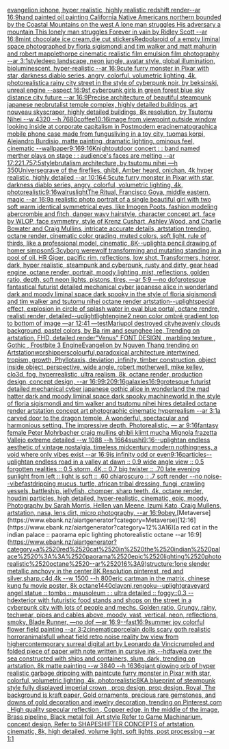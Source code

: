 [evangelion iphone, hyper realistic, highly realistic redshift render--ar 16:9](https://www.ebank.nz/aiartgenerator?category=evangelion%2520iphone%2C%2520hyper%2520realistic%2C%2520highly%2520realistic%2520redshift%2520render--ar%252016%3A9)[hand painted oil painting California Native Americans northern bounded by the Coastal Mountains on the west A lone man struggles His adversary a mountain This lonely man struggles Forever in vain by Ridley Scott --ar 16:8](https://www.ebank.nz/aiartgenerator?category=hand%2520painted%2520oil%2520painting%2520California%2520Native%2520Americans%2520northern%2520bounded%2520by%2520the%2520Coastal%2520Mountains%2520on%2520the%2520west%2520A%2520lone%2520man%2520struggles%2520His%2520adversary%2520a%2520mountain%2520This%2520lonely%2520man%2520struggles%2520Forever%2520in%2520vain%2520by%2520Ridley%2520Scott%2520--ar%252016%3A8)[mint chocolate ice cream,die cut stickers](https://www.ebank.nz/aiartgenerator?category=mint%2520chocolate%2520ice%2520cream%2Cdie%2520cut%2520stickers)[Red](https://www.ebank.nz/aiartgenerator?category=Red)[polaroid of a empty liminal space photographed by floria sigismondi and tim walker  and matt mahurin and robert mapplethorpe cinematic realistic film emulsion film photography --ar 3:1](https://www.ebank.nz/aiartgenerator?category=polaroid%2520of%2520a%2520empty%2520liminal%2520space%2520photographed%2520by%2520floria%2520sigismondi%2520and%2520tim%2520walker%2520%2520and%2520matt%2520mahurin%2520and%2520robert%2520mapplethorpe%2520cinematic%2520realistic%2520film%2520emulsion%2520film%2520photography%2520--ar%25203%3A1)[style](https://www.ebank.nz/aiartgenerator?category=style)[deep landscape, neon jungle, avatar style, global illumination, bioluminescent, hyper-realistic --ar 16:9](https://www.ebank.nz/aiartgenerator?category=deep%2520landscape%2C%2520neon%2520jungle%2C%2520avatar%2520style%2C%2520global%2520illumination%2C%2520bioluminescent%2C%2520hyper-realistic%2520--ar%252016%3A9)[cute furry monster in Pixar with star, darkness diablo series, angry, colorful, volumetric lighting, 4k, photorealistic](https://www.ebank.nz/aiartgenerator?category=cute%2520furry%2520monster%2520in%2520Pixar%2520with%2520star%2C%2520darkness%2520diablo%2520series%2C%2520angry%2C%2520colorful%2C%2520volumetric%2520lighting%2C%25204k%2C%2520photorealistic)[a rainy city street in the style of cyberpunk noir, by beksinski, unreal engine --aspect 16:9](https://www.ebank.nz/aiartgenerator?category=a%2520rainy%2520city%2520street%2520in%2520the%2520style%2520of%2520cyberpunk%2520noir%2C%2520by%2520beksinski%2C%2520unreal%2520engine%2520--aspect%252016%3A9)[sf cyberpunk girls in green forest blue sky distance city future --ar 16:9](https://www.ebank.nz/aiartgenerator?category=sf%2520cyberpunk%2520girls%2520in%2520green%2520forest%2520blue%2520sky%2520distance%2520city%2520future%2520--ar%252016%3A9)[Precise architecture of beautiful steampunk japanese neobrutalist temple complex, highly detailed buildings, art nouveau skyscraper, highly detailed buildings, 8k resolution, by Tsutomu Nihei --w 4320 --h 7680](https://www.ebank.nz/aiartgenerator?category=Precise%2520architecture%2520of%2520beautiful%2520steampunk%2520japanese%2520neobrutalist%2520temple%2520complex%2C%2520highly%2520detailed%2520buildings%2C%2520art%2520nouveau%2520skyscraper%2C%2520highly%2520detailed%2520buildings%2C%25208k%2520resolution%2C%2520by%2520Tsutomu%2520Nihei%2520--w%25204320%2520--h%25207680)[coffee](https://www.ebank.nz/aiartgenerator?category=coffee)[10:16](https://www.ebank.nz/aiartgenerator?category=10%3A16)[image from viewpoint outside window looking inside at corporate capitalism in Postmodern era](https://www.ebank.nz/aiartgenerator?category=image%2520from%2520viewpoint%2520outside%2520window%2520looking%2520inside%2520at%2520corporate%2520capitalism%2520in%2520Postmodern%2520era)[cinematographic](https://www.ebank.nz/aiartgenerator?category=cinematographic)[a mobile phone case made from fungus](https://www.ebank.nz/aiartgenerator?category=a%2520mobile%2520phone%2520case%2520made%2520from%2520fungus)[living in a toy city, tuomas korpi, Alejandro Burdisio, matte painting, dramatic lighting, ominous feel, cinematic --wallpaper](https://www.ebank.nz/aiartgenerator?category=living%2520in%2520a%2520toy%2520city%2C%2520tuomas%2520korpi%2C%2520Alejandro%2520Burdisio%2C%2520matte%2520painting%2C%2520dramatic%2520lighting%2C%2520ominous%2520feel%2C%2520cinematic%2520--wallpaper)[9:16](https://www.ebank.nz/aiartgenerator?category=9%3A16)[9:16](https://www.ebank.nz/aiartgenerator?category=9%3A16)[Knight](https://www.ebank.nz/aiartgenerator?category=Knight)[outdoor concert : : band named merther plays on stage : : audience's faces are melting --ar 17:22](https://www.ebank.nz/aiartgenerator?category=outdoor%2520concert%2520%3A%2520%3A%2520band%2520named%2520merther%2520plays%2520on%2520stage%2520%3A%2520%3A%2520audience%27s%2520faces%2520are%2520melting%2520--ar%252017%3A22)[1.75](https://www.ebank.nz/aiartgenerator?category=1.75)[7:5](https://www.ebank.nz/aiartgenerator?category=7%3A5)[style](https://www.ebank.nz/aiartgenerator?category=style)[brutalism architecture, by tsutomu nihei —h 350](https://www.ebank.nz/aiartgenerator?category=brutalism%2520architecture%2C%2520by%2520tsutomu%2520nihei%2520%E2%80%94h%2520350)[Universe](https://www.ebank.nz/aiartgenerator?category=Universe)[grave of the fireflies, ghibli, Amber heard, onichan, 4k hyper realistic, highly detailed --ar 10:16](https://www.ebank.nz/aiartgenerator?category=grave%2520of%2520the%2520fireflies%2C%2520ghibli%2C%2520Amber%2520heard%2C%2520onichan%2C%25204k%2520hyper%2520realistic%2C%2520highly%2520detailed%2520--ar%252010%3A16)[4:5](https://www.ebank.nz/aiartgenerator?category=4%3A5)[cute furry monster in Pixar with star, darkness diablo series, angry, colorful, volumetric lighting, 4k, photorealistic](https://www.ebank.nz/aiartgenerator?category=cute%2520furry%2520monster%2520in%2520Pixar%2520with%2520star%2C%2520darkness%2520diablo%2520series%2C%2520angry%2C%2520colorful%2C%2520volumetric%2520lighting%2C%25204k%2C%2520photorealistic)[9:16](https://www.ebank.nz/aiartgenerator?category=9%3A16)[walrus](https://www.ebank.nz/aiartgenerator?category=walrus)[light](https://www.ebank.nz/aiartgenerator?category=light)[The Ritual, Francisco Goya, middle eastern, magic --ar 16:9](https://www.ebank.nz/aiartgenerator?category=The%2520Ritual%2C%2520Francisco%2520Goya%2C%2520middle%2520eastern%2C%2520magic%2520--ar%252016%3A9)[a realistic photo portrait of a single beautiful girl with two soft warm identical symmetrical eyes, like Imogen Poots, fashion modeling abercrombie and fitch, danger wavy hairstyle, character concept art, face by WLOP, face symmetry, style of Krenz Cushart, Ashley Wood, and Charlie Bowater and Craig Mullins, intricate accurate details, artstation trending, octane render, cinematic color grading, muted colors, soft light, rule of thirds, like a professional model, cinematic, 8K](https://www.ebank.nz/aiartgenerator?category=a%2520realistic%2520photo%2520portrait%2520of%2520a%2520single%2520beautiful%2520girl%2520with%2520two%2520soft%2520warm%2520identical%2520symmetrical%2520eyes%2C%2520like%2520Imogen%2520Poots%2C%2520fashion%2520modeling%2520abercrombie%2520and%2520fitch%2C%2520danger%2520wavy%2520hairstyle%2C%2520character%2520concept%2520art%2C%2520face%2520by%2520WLOP%2C%2520face%2520symmetry%2C%2520style%2520of%2520Krenz%2520Cushart%2C%2520Ashley%2520Wood%2C%2520and%2520Charlie%2520Bowater%2520and%2520Craig%2520Mullins%2C%2520intricate%2520accurate%2520details%2C%2520artstation%2520trending%2C%2520octane%2520render%2C%2520cinematic%2520color%2520grading%2C%2520muted%2520colors%2C%2520soft%2520light%2C%2520rule%2520of%2520thirds%2C%2520like%2520a%2520professional%2520model%2C%2520cinematic%2C%25208K)[--uplight](https://www.ebank.nz/aiartgenerator?category=--uplight)[a pencil drawing of homer simpson](https://www.ebank.nz/aiartgenerator?category=a%2520pencil%2520drawing%2520of%2520homer%2520simpson)[5:3](https://www.ebank.nz/aiartgenerator?category=5%3A3)[cyborg werewolf transforming and mutating standing in a pool of oil.  HR Giger, pacific rim, reflections, low shot, Transformers, horror, dark, hyper realistic, steampunk and cyberpunk, rusty and dirty, gear head engine, octane render, portrait, moody lighting, mist, reflections, golden ratio, depth, soft neon lights, pistons, tires, —ar 5:9 —no dof](https://www.ebank.nz/aiartgenerator?category=cyborg%2520werewolf%2520transforming%2520and%2520mutating%2520standing%2520in%2520a%2520pool%2520of%2520oil.%2520%2520HR%2520Giger%2C%2520pacific%2520rim%2C%2520reflections%2C%2520low%2520shot%2C%2520Transformers%2C%2520horror%2C%2520dark%2C%2520hyper%2520realistic%2C%2520steampunk%2520and%2520cyberpunk%2C%2520rusty%2520and%2520dirty%2C%2520gear%2520head%2520engine%2C%2520octane%2520render%2C%2520portrait%2C%2520moody%2520lighting%2C%2520mist%2C%2520reflections%2C%2520golden%2520ratio%2C%2520depth%2C%2520soft%2520neon%2520lights%2C%2520pistons%2C%2520tires%2C%2520%E2%80%94ar%25205%3A9%2520%E2%80%94no%2520dof)[grotesque fantastical futurist detailed mechanical cyber japanese alice in wonderland dark and moody liminal space dark spooky in the style of floria sigismondi and tim walker and tsutomu nihei octane render artstation](https://www.ebank.nz/aiartgenerator?category=grotesque%2520fantastical%2520futurist%2520detailed%2520mechanical%2520cyber%2520japanese%2520alice%2520in%2520wonderland%2520dark%2520and%2520moody%2520liminal%2520space%2520dark%2520spooky%2520in%2520the%2520style%2520of%2520floria%2520sigismondi%2520and%2520tim%2520walker%2520and%2520tsutomu%2520nihei%2520octane%2520render%2520artstation)[--uplight](https://www.ebank.nz/aiartgenerator?category=--uplight)[special effect, explosion in circle of splash water in oval blue portal, octane rendre, realisti render, detailed](https://www.ebank.nz/aiartgenerator?category=special%2520effect%2C%2520explosion%2520in%2520circle%2520of%2520splash%2520water%2520in%2520oval%2520blue%2520portal%2C%2520octane%2520rendre%2C%2520realisti%2520render%2C%2520detailed)[--uplight](https://www.ebank.nz/aiartgenerator?category=--uplight)[light](https://www.ebank.nz/aiartgenerator?category=light)[engine](https://www.ebank.nz/aiartgenerator?category=engine)[2 neon color ombré gradient top to bottom of image —ar 12:41 —test](https://www.ebank.nz/aiartgenerator?category=2%2520neon%2520color%2520ombr%C3%A9%2520gradient%2520top%2520to%2520bottom%2520of%2520image%2520%E2%80%94ar%252012%3A41%2520%E2%80%94test)[Mariupol destroyed city](https://www.ebank.nz/aiartgenerator?category=Mariupol%2520destroyed%2520city)[heavenly clouds background, pastel colors, by Ba rim and seunghee lee, Trending on artstation, FHD, detailed,](https://www.ebank.nz/aiartgenerator?category=heavenly%2520clouds%2520background%2C%2520pastel%2520colors%2C%2520by%2520Ba%2520rim%2520and%2520seunghee%2520lee%2C%2520Trending%2520on%2520artstation%2C%2520FHD%2C%2520detailed%2C)[render](https://www.ebank.nz/aiartgenerator?category=render)[](https://www.ebank.nz/aiartgenerator?category=)["Venus" FONT DESIGN , marbling texture , Gothic , Frostbite 3 Engine](https://www.ebank.nz/aiartgenerator?category=%22Venus%22%2520FONT%2520DESIGN%2520%2C%2520marbling%2520texture%2520%2C%2520Gothic%2520%2C%2520Frostbite%25203%2520Engine)[Evangelion by Nguyen Thang trending on Artstation](https://www.ebank.nz/aiartgenerator?category=Evangelion%2520by%2520Nguyen%2520Thang%2520trending%2520on%2520Artstation)[worshippers](https://www.ebank.nz/aiartgenerator?category=worshippers)[colourful,](https://www.ebank.nz/aiartgenerator?category=colourful%2C)[paradoxical architecture intertwined, tropism, growth, Phyllotaxis, deviation, infinity, timber construction, object inside object, perspective, wide angle, robert motherwell, mike kelley, clo3d, fog, hyperrealistic, ultra realism, 8k, octane render, production design, concept design, --ar 16:9](https://www.ebank.nz/aiartgenerator?category=paradoxical%2520architecture%2520intertwined%2C%2520tropism%2C%2520growth%2C%2520Phyllotaxis%2C%2520deviation%2C%2520infinity%2C%2520timber%2520construction%2C%2520object%2520inside%2520object%2C%2520perspective%2C%2520wide%2520angle%2C%2520robert%2520motherwell%2C%2520mike%2520kelley%2C%2520clo3d%2C%2520fog%2C%2520hyperrealistic%2C%2520ultra%2520realism%2C%25208k%2C%2520octane%2520render%2C%2520production%2520design%2C%2520concept%2520design%2C%2520--ar%252016%3A9)[9:20](https://www.ebank.nz/aiartgenerator?category=9%3A20)[9:16](https://www.ebank.nz/aiartgenerator?category=9%3A16)[galaxies](https://www.ebank.nz/aiartgenerator?category=galaxies)[16:9](https://www.ebank.nz/aiartgenerator?category=16%3A9)[grotesque futurist detailed mechanical cyber japanese gothic alice in wonderland the mad hatter dark and moody liminal space dark spooky machineworld in the style of floria sigismondi and tim walker and tsutomu nihei hires detailed octane render artstation concept art photographic cinematic hyperrealism --ar 3:1](https://www.ebank.nz/aiartgenerator?category=grotesque%2520futurist%2520detailed%2520mechanical%2520cyber%2520japanese%2520gothic%2520alice%2520in%2520wonderland%2520the%2520mad%2520hatter%2520dark%2520and%2520moody%2520liminal%2520space%2520dark%2520spooky%2520machineworld%2520in%2520the%2520style%2520of%2520floria%2520sigismondi%2520and%2520tim%2520walker%2520and%2520tsutomu%2520nihei%2520hires%2520detailed%2520octane%2520render%2520artstation%2520concept%2520art%2520photographic%2520cinematic%2520hyperrealism%2520--ar%25203%3A1)[a carved door to the dragon temple, A wonderful,  spectacular and harmonious setting. The impressive depth. Photorealistic, — ar 9:16](https://www.ebank.nz/aiartgenerator?category=a%2520carved%2520door%2520to%2520the%2520dragon%2520temple%2C%2520A%2520wonderful%2C%2520%2520spectacular%2520and%2520harmonious%2520setting.%2520The%2520impressive%2520depth.%2520Photorealistic%2C%2520%E2%80%94%2520ar%25209%3A16)[fantasy female Peter Mohrbacher craig mullins ghibli klimt mucha Mignola frazetta Vallejo extreme detailed --w 1088 --h 1664](https://www.ebank.nz/aiartgenerator?category=fantasy%2520female%2520Peter%2520Mohrbacher%2520craig%2520mullins%2520ghibli%2520klimt%2520mucha%2520Mignola%2520frazetta%2520Vallejo%2520extreme%2520detailed%2520--w%25201088%2520--h%25201664)[sushi](https://www.ebank.nz/aiartgenerator?category=sushi)[9:16](https://www.ebank.nz/aiartgenerator?category=9%3A16)[--uplight](https://www.ebank.nz/aiartgenerator?category=--uplight)[an endless aesthetic of vintage nostalgia, timeless midcentury modern nothingness, a void where only vibes exist --ar 16:9](https://www.ebank.nz/aiartgenerator?category=an%2520endless%2520aesthetic%2520of%2520vintage%2520nostalgia%2C%2520timeless%2520midcentury%2520modern%2520nothingness%2C%2520a%2520void%2520where%2520only%2520vibes%2520exist%2520--ar%252016%3A9)[is infinity odd or even](https://www.ebank.nz/aiartgenerator?category=is%2520infinity%2520odd%2520or%2520even)[9:16](https://www.ebank.nz/aiartgenerator?category=9%3A16)[particles](https://www.ebank.nz/aiartgenerator?category=particles)[--uplight](https://www.ebank.nz/aiartgenerator?category=--uplight)[an endless road in a valley at dawn :: 0.9 wide angle view :: 0.5 forgotten realities :: 0.5 storm, 4K,:: 0.7 big twister :: .70 late evening sunlight from left :: light is soft :: .60 chiaroscuro  :: .7 soft render --no noise](https://www.ebank.nz/aiartgenerator?category=an%2520endless%2520road%2520in%2520a%2520valley%2520at%2520dawn%2520%3A%3A%25200.9%2520wide%2520angle%2520view%2520%3A%3A%25200.5%2520forgotten%2520realities%2520%3A%3A%25200.5%2520storm%2C%25204K%2C%3A%3A%25200.7%2520big%2520twister%2520%3A%3A%2520.70%2520late%2520evening%2520sunlight%2520from%2520left%2520%3A%3A%2520light%2520is%2520soft%2520%3A%3A%2520.60%2520chiaroscuro%2520%2520%3A%3A%2520.7%2520soft%2520render%2520--no%2520noise)[--vibefast](https://www.ebank.nz/aiartgenerator?category=--vibefast)[dripping mucus, turtle, african tribal dressing, fungi, crawling vessels, battleship, jellyfish, chomper, sharp teeth, 4k, octane render, houdini particles, high detailed, hyper-realistic, cinematic, epic, moody, Photography by Sarah Morris, Hellen van Meene, Izumi Kato, Craig Mullens, artstation, nasa, lens dirt, micro photography, --ar 16:9](https://www.ebank.nz/aiartgenerator?category=dripping%2520mucus%2C%2520turtle%2C%2520african%2520tribal%2520dressing%2C%2520fungi%2C%2520crawling%2520vessels%2C%2520battleship%2C%2520jellyfish%2C%2520chomper%2C%2520sharp%2520teeth%2C%25204k%2C%2520octane%2520render%2C%2520houdini%2520particles%2C%2520high%2520detailed%2C%2520hyper-realistic%2C%2520cinematic%2C%2520epic%2C%2520moody%2C%2520Photography%2520by%2520Sarah%2520Morris%2C%2520Hellen%2520van%2520Meene%2C%2520Izumi%2520Kato%2C%2520Craig%2520Mullens%2C%2520artstation%2C%2520nasa%2C%2520lens%2520dirt%2C%2520micro%2520photography%2C%2520--ar%252016%3A9)[obey.](https://www.ebank.nz/aiartgenerator?category=obey.)[Metaverse](https://www.ebank.nz/aiartgenerator?category=Metaverse)[12:16](https://www.ebank.nz/aiartgenerator?category=12%3A16)[a red cat in the indian palace :: paorama epic lighting photorealistic octane --ar 16:9](https://www.ebank.nz/aiartgenerator?category=a%2520red%2520cat%2520in%2520the%2520indian%2520palace%2520%3A%3A%2520paorama%2520epic%2520lighting%2520photorealistic%2520octane%2520--ar%252016%3A9)[structure:1](https://www.ebank.nz/aiartgenerator?category=structure%3A1)[one slender metallic anchovy in the center,8K Resolution,pinterest ,red and silver,sharp,c4d,4k --w 1500 --h 800](https://www.ebank.nz/aiartgenerator?category=one%2520slender%2520metallic%2520anchovy%2520in%2520the%2520center%2C8K%2520Resolution%2Cpinterest%2520%2Cred%2520and%2520silver%2Csharp%2Cc4d%2C4k%2520--w%25201500%2520--h%2520800)[eric cartman in the matrix, chinese kung fu movie poster, 8k octane](https://www.ebank.nz/aiartgenerator?category=eric%2520cartman%2520in%2520the%2520matrix%2C%2520chinese%2520kung%2520fu%2520movie%2520poster%2C%25208k%2520octane)[1440](https://www.ebank.nz/aiartgenerator?category=1440)[clay](https://www.ebank.nz/aiartgenerator?category=clay)[oni,rengoku](https://www.ebank.nz/aiartgenerator?category=oni%2Crengoku)[--uplight](https://www.ebank.nz/aiartgenerator?category=--uplight)[graveyard angel statue :: tombs :: mausoleum : : ultra detailed :: foggy::0.3 --hd](https://www.ebank.nz/aiartgenerator?category=graveyard%2520angel%2520statue%2520%3A%3A%2520tombs%2520%3A%3A%2520mausoleum%2520%3A%2520%3A%2520ultra%2520detailed%2520%3A%3A%2520foggy%3A%3A0.3%2520--hd)[exterior with futuristic food stands and shops on the street in a cyberpunk city with lots of people and mechs. Golden ratio, Grungy, rainy, techwear, pipes and cables above, moody, vast, vertical, neon, reflections, smoky, Blade Runner, —no dof —ar 16:9](https://www.ebank.nz/aiartgenerator?category=exterior%2520with%2520futuristic%2520food%2520stands%2520and%2520shops%2520on%2520the%2520street%2520in%2520a%2520cyberpunk%2520city%2520with%2520lots%2520of%2520people%2520and%2520mechs.%2520Golden%2520ratio%2C%2520Grungy%2C%2520rainy%2C%2520techwear%2C%2520pipes%2520and%2520cables%2520above%2C%2520moody%2C%2520vast%2C%2520vertical%2C%2520neon%2C%2520reflections%2C%2520smoky%2C%2520Blade%2520Runner%2C%2520%E2%80%94no%2520dof%2520%E2%80%94ar%252016%3A9)[--fast](https://www.ebank.nz/aiartgenerator?category=--fast)[16:9](https://www.ebank.nz/aiartgenerator?category=16%3A9)[summer joy colorful flower field painting --ar 3:2](https://www.ebank.nz/aiartgenerator?category=summer%2520joy%2520colorful%2520flower%2520field%2520painting%2520--ar%25203%3A2)[cinematic](https://www.ebank.nz/aiartgenerator?category=cinematic)[porcelain dolls scary goth realistic horror](https://www.ebank.nz/aiartgenerator?category=porcelain%2520dolls%2520scary%2520goth%2520realistic%2520horror)[animals](https://www.ebank.nz/aiartgenerator?category=animals)[full wheat field retro  noise reality bw view from higher](https://www.ebank.nz/aiartgenerator?category=full%2520wheat%2520field%2520retro%2520%2520noise%2520reality%2520bw%2520view%2520from%2520higher)[contemporary surreal digital art by Leonardo da Vinci](https://www.ebank.nz/aiartgenerator?category=contemporary%2520surreal%2520digital%2520art%2520by%2520Leonardo%2520da%2520Vinci)[crumpled and folded piece of paper with note written in cursive ink,](https://www.ebank.nz/aiartgenerator?category=crumpled%2520and%2520folded%2520piece%2520of%2520paper%2520with%2520note%2520written%2520in%2520cursive%2520ink%2C)[--hd](https://www.ebank.nz/aiartgenerator?category=--hd)[favela over the sea constructed with ships and containers, slum, dark, trending on artstation, 8k matte painting --w 3840 --h 1636](https://www.ebank.nz/aiartgenerator?category=favela%2520over%2520the%2520sea%2520constructed%2520with%2520ships%2520and%2520containers%2C%2520slum%2C%2520dark%2C%2520trending%2520on%2520artstation%2C%25208k%2520matte%2520painting%2520--w%25203840%2520--h%25201636)[giant glowing orb of hyper realistic garbage dripping with paint](https://www.ebank.nz/aiartgenerator?category=giant%2520glowing%2520orb%2520of%2520hyper%2520realistic%2520garbage%2520dripping%2520with%2520paint)[cute furry monster in Pixar with star, colorful, volumetric lighting, 4k, photorealistic](https://www.ebank.nz/aiartgenerator?category=cute%2520furry%2520monster%2520in%2520Pixar%2520with%2520star%2C%2520colorful%2C%2520volumetric%2520lighting%2C%25204k%2C%2520photorealistic)[8K](https://www.ebank.nz/aiartgenerator?category=8K)[A blueprint of steampunk style fully displayed imperial crown , prop design, prop design, Royal, The background is kraft paper,  Gold ornaments, precious rare gemstones,  and downs of gold decoration and jewelry decoration,  trending on Pinterest.com  , High quality specular reflection ,  Copper  edge, in the middle of the image, Brass pipeline,  Black metal foil,  Art style Refer to Game Machinarium.  concept design, Refer to SHAPESHIFTER CONCEPTS  of artstation, cinematic,  8k, high detailed,  volume light,  soft lights,  post processing    --ar 1:1](https://www.ebank.nz/aiartgenerator?category=A%2520blueprint%2520of%2520steampunk%2520style%2520fully%2520displayed%2520imperial%2520crown%2520%2C%2520prop%2520design%2C%2520prop%2520design%2C%2520Royal%2C%2520The%2520background%2520is%2520kraft%2520paper%2C%2520%2520Gold%2520ornaments%2C%2520precious%2520rare%2520gemstones%2C%2520%2520and%2520downs%2520of%2520gold%2520decoration%2520and%2520jewelry%2520decoration%2C%2520%2520trending%2520on%2520Pinterest.com%2520%2520%2C%2520High%2520quality%2520specular%2520reflection%2520%2C%2520%2520Copper%2520%2520edge%2C%2520in%2520the%2520middle%2520of%2520the%2520image%2C%2520Brass%2520pipeline%2C%2520%2520Black%2520metal%2520foil%2C%2520%2520Art%2520style%2520Refer%2520to%2520Game%2520Machinarium.%2520%2520concept%2520design%2C%2520Refer%2520to%2520SHAPESHIFTER%2520CONCEPTS%2520%2520of%2520artstation%2C%2520cinematic%2C%2520%25208k%2C%2520high%2520detailed%2C%2520%2520volume%2520light%2C%2520%2520soft%2520lights%2C%2520%2520post%2520processing%2520%2520%2520%2520--ar%25201%3A1)